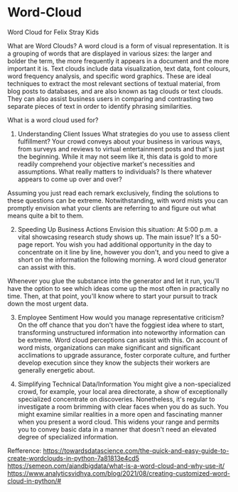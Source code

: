 # Word-Cloud
Word Cloud for Felix Stray Kids

What are Word Clouds?
A word cloud is a form of visual representation. It is a grouping of words that are displayed in various sizes: the larger and bolder the term, the more frequently it appears in a document and the more important it is. 
Text clouds include data visualization, text data, font colours, word frequency analysis, and specific word graphics. These are ideal techniques to extract the most relevant sections of textual material, from blog posts to databases, and are also known as tag clouds or text clouds. They can also assist business users in comparing and contrasting two separate pieces of text in order to identify phrasing similarities. 

What is a word cloud used for?
1) Understanding Client Issues
What strategies do you use to assess client fulfillment? Your crowd conveys about your business in various ways, from surveys and reviews to virtual entertainment posts and that's just the beginning. While it may not seem like it, this data is gold to more readily comprehend your objective market's necessities and assumptions. What really matters to individuals? Is there whatever appears to come up over and over?

Assuming you just read each remark exclusively, finding the solutions to these questions can be extreme. Notwithstanding, with word mists you can promptly envision what your clients are referring to and figure out what means quite a bit to them.

2) Speeding Up Business Actions
Envision this situation: At 5:00 p.m. a vital showcasing research study shows up. The main issue? It's a 50-page report. You wish you had additional opportunity in the day to concentrate on it line by line, however you don't, and you need to give a short on the information the following morning. A word cloud generator can assist with this.

Whenever you glue the substance into the generator and let it run, you'll have the option to see which ideas come up the most often in practically no time. Then, at that point, you'll know where to start your pursuit to track down the most urgent data.

3) Employee Sentiment
How would you manage representative criticism? On the off chance that you don't have the foggiest idea where to start, transforming unstructured information into noteworthy information can be extreme. Word cloud perceptions can assist with this. On account of word mists, organizations can make significant and significant acclimations to upgrade assurance, foster corporate culture, and further develop execution since they know the subjects their workers are generally energetic about.

4) Simplifying Technical Data/Information
You might give a non-specialized crowd, for example, your local area directorate, a show of exceptionally specialized concentrate on discoveries. Nonetheless, it's regular to investigate a room brimming with clear faces when you do as such. You might examine similar realities in a more open and fascinating manner when you present a word cloud. This widens your range and permits you to convey basic data in a manner that doesn't need an elevated degree of specialized information.


Refference:
https://towardsdatascience.com/the-quick-and-easy-guide-to-create-wordclouds-in-python-7a81813e4cd5
https://semeon.com/aiandbigdata/what-is-a-word-cloud-and-why-use-it/
https://www.analyticsvidhya.com/blog/2021/08/creating-customized-word-cloud-in-python/#
